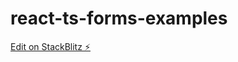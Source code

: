 # react-ts-forms-examples

[Edit on StackBlitz ⚡️](https://stackblitz.com/edit/react-ts-forms-examples)